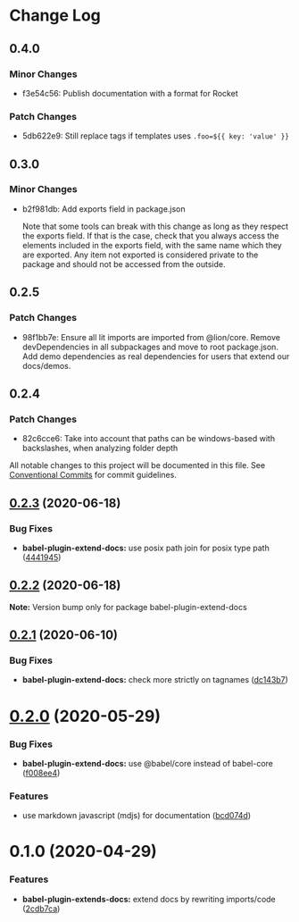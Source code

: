 # Change Log

## 0.4.0

### Minor Changes

- f3e54c56: Publish documentation with a format for Rocket

### Patch Changes

- 5db622e9: Still replace tags if templates uses `.foo=${{ key: 'value' }}`

## 0.3.0

### Minor Changes

- b2f981db: Add exports field in package.json

  Note that some tools can break with this change as long as they respect the exports field. If that is the case, check that you always access the elements included in the exports field, with the same name which they are exported. Any item not exported is considered private to the package and should not be accessed from the outside.

## 0.2.5

### Patch Changes

- 98f1bb7e: Ensure all lit imports are imported from @lion/core. Remove devDependencies in all subpackages and move to root package.json. Add demo dependencies as real dependencies for users that extend our docs/demos.

## 0.2.4

### Patch Changes

- 82c6cce6: Take into account that paths can be windows-based with backslashes, when analyzing folder depth

All notable changes to this project will be documented in this file.
See [Conventional Commits](https://conventionalcommits.org) for commit guidelines.

## [0.2.3](https://github.com/ing-bank/lion/compare/babel-plugin-extend-docs@0.2.2...babel-plugin-extend-docs@0.2.3) (2020-06-18)

### Bug Fixes

- **babel-plugin-extend-docs:** use posix path join for posix type path ([4441945](https://github.com/ing-bank/lion/commit/4441945d051fa558db2270926583fd0443043c25))

## [0.2.2](https://github.com/ing-bank/lion/compare/babel-plugin-extend-docs@0.2.1...babel-plugin-extend-docs@0.2.2) (2020-06-18)

**Note:** Version bump only for package babel-plugin-extend-docs

## [0.2.1](https://github.com/ing-bank/lion/compare/babel-plugin-extend-docs@0.2.0...babel-plugin-extend-docs@0.2.1) (2020-06-10)

### Bug Fixes

- **babel-plugin-extend-docs:** check more strictly on tagnames ([dc143b7](https://github.com/ing-bank/lion/commit/dc143b7323590ebb46054d22abfb16aa2090c110))

# [0.2.0](https://github.com/ing-bank/lion/compare/babel-plugin-extend-docs@0.1.0...babel-plugin-extend-docs@0.2.0) (2020-05-29)

### Bug Fixes

- **babel-plugin-extend-docs:** use @babel/core instead of babel-core ([f008ee4](https://github.com/ing-bank/lion/commit/f008ee42a722482c5619dc9d29fd1e050820bf6c))

### Features

- use markdown javascript (mdjs) for documentation ([bcd074d](https://github.com/ing-bank/lion/commit/bcd074d1fbce8754d428538df723ba402603e2c8))

# 0.1.0 (2020-04-29)

### Features

- **babel-plugin-extends-docs:** extend docs by rewriting imports/code ([2cdb7ca](https://github.com/ing-bank/lion/commit/2cdb7cac50c21bf2af5314797375c68c60523252))
